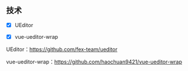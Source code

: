 ## 技术
- [x] UEditor
- [x] vue-ueditor-wrap


UEditor：https://github.com/fex-team/ueditor

vue-ueditor-wrap：https://github.com/haochuan9421/vue-ueditor-wrap